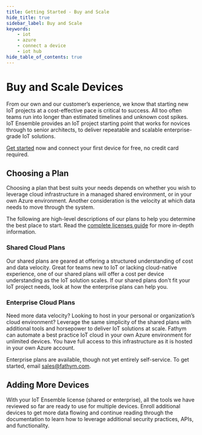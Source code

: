 ```yaml
---
title: Getting Started - Buy and Scale
hide_title: true
sidebar_label: Buy and Scale
keywords:
    - iot
    - azure
    - connect a device
    - iot hub
hide_table_of_contents: true
---
```


# Buy and Scale Devices

From our own and our customer’s experience, we know that starting new IoT projects at a cost-effective pace is critical to success. All too often teams run into longer than estimated timelines and unknown cost spikes. IoT Ensemble provides an IoT project starting point that works for novices through to senior architects, to deliver repeatable and scalable enterprise-grade IoT solutions. 

[Get started](https://www.iot-ensemble.com/billing/iot) now and connect your first device for free, no credit card required.

## Choosing a Plan

Choosing a plan that best suits your needs depends on whether you wish to leverage cloud infrastructure in a managed shared environment, or in your own Azure environment. Another consideration is the velocity at which data needs to move through the system.  

The following are high-level descriptions of our plans to help you determine the best place to start. Read the [complete licenses guide](../developers/licenses) for more in-depth information.

### Shared Cloud Plans

Our shared plans are geared at offering a structured understanding of cost and data velocity. Great for teams new to IoT or lacking cloud-native experience, one of our shared plans will offer a cost per device understanding as the IoT solution scales. If our shared plans don't fit your IoT project needs, look at how the enterprise plans can help you. 

### Enterprise Cloud Plans

Need more data velocity? Looking to host in your personal or organization’s cloud environment? Leverage the same simplicity of the shared plans with additional tools and horsepower to deliver IoT solutions at scale. Fathym can automate a best practice IoT cloud in your own Azure environment for unlimited devices. You have full access to this infrastructure as it is hosted in your own Azure account.

Enterprise plans are available, though not yet entirely self-service. To get started, email <a href="mailto:sales@fathym.com">sales@fathym.com</a>.

## Adding More Devices

With your IoT Ensemble license (shared or enterprise), all the tools we have reviewed so far are ready to use for multiple devices. Enroll additional devices to get more data flowing and continue reading through the documentation to learn how to leverage additional security practices, APIs, and functionality.
